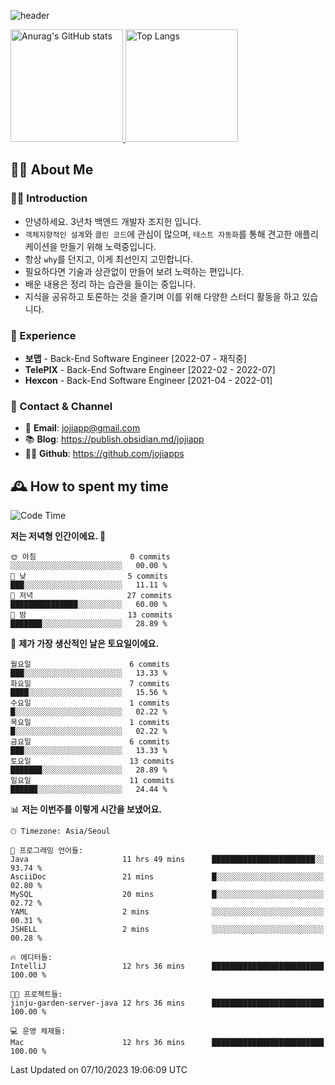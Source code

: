 ![header](https://capsule-render.vercel.app/api?type=transparent&fontColor=6b32af&height=200&text=Back-End%20Developer&fontSize=60)

<a href="#">
  <img height="180px" src="https://github-readme-stats.vercel.app/api?username=jojiapps&show_icons=true&theme=midnight-purple&locale=kr" alt="Anurag's GitHub stats"/>
</a>

<a href="#">
  <img height="180px" src="https://github-readme-stats.vercel.app/api/top-langs/?username=jojiapps&theme=midnight-purple&layout=compact&locale=kr" alt="Top Langs"/>
</a>

## 💁‍♂️ About Me

### 🙇‍♂️ Introduction

- 안녕하세요. 3년차 백엔드 개발자 조지헌 입니다.
- `객체지향적인 설계`와 `클린 코드`에 관심이 많으며, `테스트 자동화`를 통해 견고한 애플리케이션을 만들기 위해 노력중입니다.
- 항상 `why`를 던지고, 이게 최선인지 고민합니다.
- 필요하다면 기술과 상관없이 만들어 보려 노력하는 편입니다.
- 배운 내용은 정리 하는 습관을 들이는 중입니다.
- 지식을 공유하고 토론하는 것을 즐기며 이를 위해 다양한 스터디 활동을 하고 있습니다.

### 💼 Experience

- **보맵** - Back-End Software Engineer [2022-07 - 재직중]
- **TelePIX** - Back-End Software Engineer [2022-02 - 2022-07]
- **Hexcon** - Back-End Software Engineer [2021-04 - 2022-01]

### 🤝 Contact & Channel

- 📧 **Email**: jojiapp@gmail.com
- 📚 **Blog**: https://publish.obsidian.md/jojiapp
- 👨‍💻 **Github**: https://github.com/jojiapps

## 🕰 How to spent my time
<!--START_SECTION:waka-->
![Code Time](http://img.shields.io/badge/Code%20Time-581%20hrs%2047%20mins-blue)

**저는 저녁형 인간이에요. 🦉** 

```text
🌞 아침                     0 commits           ░░░░░░░░░░░░░░░░░░░░░░░░░   00.00 % 
🌆 낮　                     5 commits           ███░░░░░░░░░░░░░░░░░░░░░░   11.11 % 
🌃 저녁                     27 commits          ███████████████░░░░░░░░░░   60.00 % 
🌙 밤　                     13 commits          ███████░░░░░░░░░░░░░░░░░░   28.89 % 
```
📅 **제가 가장 생산적인 날은 토요일이에요.** 

```text
월요일                      6 commits           ███░░░░░░░░░░░░░░░░░░░░░░   13.33 % 
화요일                      7 commits           ████░░░░░░░░░░░░░░░░░░░░░   15.56 % 
수요일                      1 commits           █░░░░░░░░░░░░░░░░░░░░░░░░   02.22 % 
목요일                      1 commits           █░░░░░░░░░░░░░░░░░░░░░░░░   02.22 % 
금요일                      6 commits           ███░░░░░░░░░░░░░░░░░░░░░░   13.33 % 
토요일                      13 commits          ███████░░░░░░░░░░░░░░░░░░   28.89 % 
일요일                      11 commits          ██████░░░░░░░░░░░░░░░░░░░   24.44 % 
```


📊 **저는 이번주를 이렇게 시간을 보냈어요.** 

```text
🕑︎ Timezone: Asia/Seoul

💬 프로그래밍 언어들: 
Java                     11 hrs 49 mins      ███████████████████████░░   93.74 % 
AsciiDoc                 21 mins             █░░░░░░░░░░░░░░░░░░░░░░░░   02.80 % 
MySQL                    20 mins             █░░░░░░░░░░░░░░░░░░░░░░░░   02.72 % 
YAML                     2 mins              ░░░░░░░░░░░░░░░░░░░░░░░░░   00.31 % 
JSHELL                   2 mins              ░░░░░░░░░░░░░░░░░░░░░░░░░   00.28 % 

🔥 에디터들: 
IntelliJ                 12 hrs 36 mins      █████████████████████████   100.00 % 

🐱‍💻 프로젝트들: 
jinju-garden-server-java 12 hrs 36 mins      █████████████████████████   100.00 % 

💻 운영 체제들: 
Mac                      12 hrs 36 mins      █████████████████████████   100.00 % 
```


 Last Updated on 07/10/2023 19:06:09 UTC
<!--END_SECTION:waka-->
